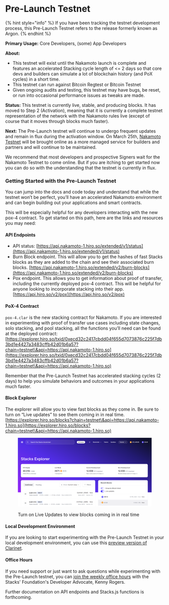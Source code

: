 # Pre-Launch Testnet

{% hint style="info" %}
If you have been tracking the testnet development process, this Pre-Launch Testnet refers to the release formerly known as Argon.
{% endhint %}

**Primary Usage:** Core Developers, (some) App Developers

**About:**

* This testnet will exist until the Nakamoto launch is complete and features an accelerated Stacking cycle length of <= 2 days so that core devs and builders can simulate a lot of blockchain history (and PoX cycles) in a short time.
* This testnet can run against Bitcoin Regtest or Bitcoin Testnet
* Given ongoing audits and testing, this testnet may have bugs, be reset, or run into occasional performance issues as tweaks are made.

**Status:** This testnet is currently live, stable, and producing blocks. It has moved to Step 2 (Activation), meaning that it is currently a complete testnet representation of the network with the Nakamoto rules live (except of course that it moves through blocks much faster).

**Next:** The Pre-Launch testnet will continue to undergo frequent updates and remain in flux during the activation window. On March 25th, [Nakamoto Testnet](nakamoto.md) will be brought online as a more managed service for builders and partners and will continue to be maintained.

We recommend that most developers and prospective Signers wait for the Nakamoto Testnet to come online. But if you are itching to get started now you can do so with the understanding that the testnet is currently in flux.

### Getting Started with the Pre-Launch Testnet

You can jump into the docs and code today and understand that while the testnet won’t be perfect, you’ll have an accelerated Nakamoto environment and can begin building out your applications and smart contracts.&#x20;

This will be especially helpful for any developers interacting with the new pox-4 contract. To get started on this path, here are the links and resources you may need:

#### API Endpoints

* API status: [https://api.nakamoto-1.hiro.so/extended/v1/status](https://api.nakamoto-1.hiro.so/extended/v1/status)
* Burn Block endpoint. This will allow you to get the hashes of fast Stacks blocks as they are added to the chain and see their associated burn blocks. [https://api.nakamoto-1.hiro.so/extended/v2/burn-blocks](https://api.nakamoto-1.hiro.so/extended/v2/burn-blocks)
* Pox endpoint. This allows you to get information about proof of transfer, including the currently deployed pox-4 contract. This will be helpful for anyone looking to incorporate stacking into their app. [https://api.hiro.so/v2/pox](https://api.hiro.so/v2/pox)

#### PoX-4 Contract

`pox-4.clar` is the new stacking contract for Nakamoto. If you are interested in experimenting with proof of transfer use cases including state changes, solo stacking, and pool stacking, all the functions you’ll need can be found at the deployed contract: [https://explorer.hiro.so/txid/0xecd32c2417cbdd04f655d7073876c225f7db3bd1e4427a3483cffb42d01b6a57?chain=testnet\&api=https://api.nakamoto-1.hiro.so](https://explorer.hiro.so/txid/0xecd32c2417cbdd04f655d7073876c225f7db3bd1e4427a3483cffb42d01b6a57?chain=testnet\&api=https://api.nakamoto-1.hiro.so)

Remember that the Pre-Launch Testnet has accelerated stacking cycles (2 days) to help you simulate behaviors and outcomes in your applications much faster.

#### Block Explorer

The explorer will allow you to view fast blocks as they come in. Be sure to turn on “Live updates” to see them coming in in real time. [https://explorer.hiro.so/blocks?chain=testnet\&api=https://api.nakamoto-1.hiro.so](https://explorer.hiro.so/blocks?chain=testnet\&api=https://api.nakamoto-1.hiro.so)

<figure><img src="../../.gitbook/assets/image.png" alt=""><figcaption><p>Turn on Live Updates to view blocks coming in in real time</p></figcaption></figure>

#### Local Development Environment

If you are looking to start experimenting with the Pre-Launch Testnet in your local development environment, you can use this [preview version of Clarinet](https://github.com/hirosystems/clarinet/releases/tag/nakamoto-preview-1).

#### Office Hours

If you need support or just want to ask questions while experimenting with the Pre-Launch testnet, you can [join the weekly office hours](https://events.stacks.co/event/HD16484710) with the Stacks' Foundation's Developer Advocate, Kenny Rogers.

Further documentation on API endpoints and Stacks.js functions is forthcoming.
